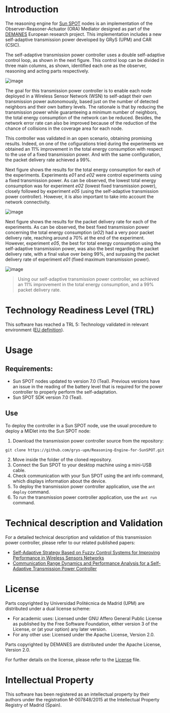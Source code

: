 # Introduction
The reasoning engine for [Sun SPOT](https://www.sunspotdev.org/) nodes is an implementation of the Observer-Reasoner-Actuator (ORA) Mediator designed as part of the [DEMANES](https://artemis-ia.eu/project/37-demanes.html) European research project. This implementation includes a new self-adaptive transmission power developed by GRyS (UPM) and CAR (CSIC).

The self-adaptive transmission power controller uses a double self-adaptive control loop, as shown in the next figure. This control loop can be divided in three main columns, as shown, identified each one as the observer, reasoning and acting parts respectively.

![image](https://user-images.githubusercontent.com/13553876/197353957-370d68c2-f319-43c6-8857-6cab1692a591.png)

The goal for this transmission power controller is to enable each node deployed in a Wireless Sensor Network (WSN) to self-adapt their own transmission power autonomously, based just on the number of detected neighbors and their own battery levels. The rationale is that by reducing the transmission power while guaranteeing a minimum number of neighbors, the total energy consumption of the network can be reduced. Besides, the network error rate can also be improved because of the reduction of the chance of collisions in the coverage area for each node.

This controller was validated in an open scenario, obtaining promising results. Indeed, on one of the cofigurations tried during the experiments we obtained an 11% improvement in the total energy consumption with respect to the use of a fixed transmission power. And with the same configuration, the packet delivery rate achieved a 99%.

Next figure shows the results for the total energy consumption for each of the experiments. Experiments _e01_ and _e02_  were control experiments using a fixed transmission power. As can be observed, the lowest total energy consumption was for experiment _e02_ (lowest fixed transmission power), closely followed by experiment _e05_ (using the self-adaptive transmission power controller). However, it is also important to take into account the network connectivity.

![image](https://user-images.githubusercontent.com/13553876/197354345-8ce67a72-4344-429b-b415-d0bbe9d444fc.png)

Next figure shows the results for the packet delivery rate for each of the experiments. As can be observed, the best fixed transmission power concerning the total energy consumption (_e02_) had a very poor packet delivery rate, reaching around a 70% at the end of the experiment. However, experiment _e05_, the best for total energy consumption using the self-adaptive transmission power, was also the best regarding the packet delivery rate, with a final value over being 99%, and surpasing the packet delivery rate of experiment _e01_ (fixed maximum transmission power).

![image](https://user-images.githubusercontent.com/13553876/197354355-8024109c-4b9a-4502-825e-40c8b2212622.png)

> Using our self-adaptive transmission power controller, we achieved an 11% improvement in the total energy consumption, and a 99% packet delivery rate.

# Technology Readiness Level (TRL)
This software has reached a TRL 5: Technology validated in relevant environment ([EU definition](https://ec.europa.eu/research/participants/data/ref/h2020/wp/2014_2015/annexes/h2020-wp1415-annex-g-trl_en.pdf)).

# Usage
## Requirements:
- Sun SPOT nodes updated to version 7.0 (Teal).  Previous versions have an issue in the reading of the battery level that is required for the power controller to properly perform the self-adaptation.
- Sun SPOT SDK version 7.0 (Teal).

## Use
To deploy the controller in a Sun SPOT node, use the usual procedure to deploy a MIDlet into the Sun SPOT node:
1. Download the transmission power controller source from the repository:
```
git clone https://github.com/grys-upm/Reasoning-Engine-for-SunSPOT.git
```
2. Move inside the folder of the cloned repository.
3. Connect the Sun SPOT to your desktop machine using a mini-USB cable.
4. Check communication with your Sun SPOT using the ant info command, which displays information about the device.
5. To deploy the transmission power controller application, use the `ant deploy` command.
6. To run the transmission power controller application, use the `ant run` command.

# Technical description and Validation
For a detailed technical description and validation of this transmission power controller, please refer to our related published papers:

- [Self-Adaptive Strategy Based on Fuzzy Control Systems for Improving Performance in Wireless Sensors Networks](https://doi.org/10.3390/s150924125)
- [Communication Range Dynamics and Performance Analysis for a Self-Adaptive Transmission Power Controller](https://doi.org/10.3390/s16050684)

# License
Parts copyrighted by Universidad Politécnica de Madrid (UPM) are distributed
under a dual license scheme:

- For academic uses: Licensed under GNU Affero General Public License as published by the Free Software Foundation, either version 3 of the License, or (at your option) any later version.
- For any other use: Licensed under the Apache License, Version 2.0.

Parts copyrighted by DEMANES are distributed under the Apache License, Version 2.0.

For further details on the license, please refer to the [License](License) file.

# Intellectual Property
This software has been registered as an intellectual property by their authors under the registration M-007848/2015 at the Intellectual Property Registry of Madrid (Spain).
